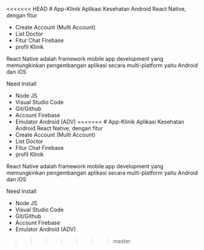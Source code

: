 <<<<<<< HEAD
﻿# App-Klinik
Aplikasi Kesehatan Android React Native, dengan fitur
- Create Account (Multi Account)
- List Doctor
- Fitur Chat Firebase
- profil Klinik

React Native adalah framework mobile app development yang memungkinkan pengembangan aplikasi secara multi-platform yaitu Android dan iOS

Need Install
- Node JS
- Visual Studio Code
- Git/Github
- Account Firebase
- Emulator Android (ADV)
=======
﻿# App-Klinik
Aplikasi Kesehatan Android React Native, dengan fitur
- Create Account (Multi Account)
- List Doctor
- Fitur Chat Firebase
- profil Klinik

React Native adalah framework mobile app development yang memungkinkan pengembangan aplikasi secara multi-platform yaitu Android dan iOS

Need Install
- Node JS
- Visual Studio Code
- Git/Github
- Account Firebase
- Emulator Android (ADV)
>>>>>>> master
